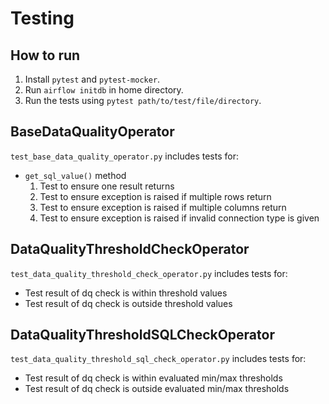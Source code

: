 # Testing

## How to run
1. Install `pytest` and `pytest-mocker`.
2. Run `airflow initdb` in home directory.
3. Run the tests using `pytest path/to/test/file/directory`.


## BaseDataQualityOperator
`test_base_data_quality_operator.py` includes tests for:
- `get_sql_value()` method
    1. Test to ensure one result returns
    2. Test to ensure exception is raised if multiple rows return
    3. Test to ensure exception is raised if multiple columns return
    4. Test to ensure exception is raised if invalid connection type is given

## DataQualityThresholdCheckOperator
`test_data_quality_threshold_check_operator.py` includes tests for:
- Test result of dq check is within threshold values
- Test result of dq check is outside threshold values

## DataQualityThresholdSQLCheckOperator
`test_data_quality_threshold_sql_check_operator.py` includes tests for:
- Test result of dq check is within evaluated min/max thresholds
- Test result of dq check is outside evaluated min/max thresholds
